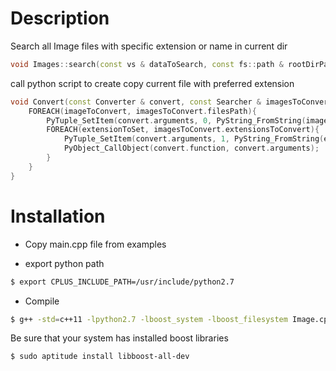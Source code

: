 # Description

Search all Image files with specific extension or name in current dir

```cpp
void Images::search(const vs & dataToSearch, const fs::path & rootDirPath);
```
call python script to create copy current file with preferred extension

```cpp
void Convert(const Converter & convert, const Searcher & imagesToConvert){
	FOREACH(imageToConvert, imagesToConvert.filesPath){
		PyTuple_SetItem(convert.arguments, 0, PyString_FromString(imageToConvert->filename().string().c_str()));
		FOREACH(extensionToSet, imagesToConvert.extensionsToConvert){
			PyTuple_SetItem(convert.arguments, 1, PyString_FromString(extensionToSet->c_str()));
			PyObject_CallObject(convert.function, convert.arguments);
		}
	}	
}
```

# Installation 

- Copy main.cpp file from examples 

- export python path

```sh
$ export CPLUS_INCLUDE_PATH=/usr/include/python2.7
```
- Compile

```sh
$ g++ -std=c++11 -lpython2.7 -lboost_system -lboost_filesystem Image.cpp Image.h main.cpp -o run
```
Be sure that your system has installed boost libraries

```sh
$ sudo aptitude install libboost-all-dev
```
